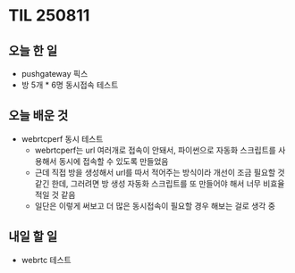 # TIL 250811

## 오늘 한 일
- pushgateway 픽스
- 방 5개 * 6명 동시접속 테스트

## 오늘 배운 것
- webrtcperf 동시 테스트
    - webrtcperf는 url 여러개로 접속이 안돼서, 파이썬으로 자동화 스크립트를 사용해서 동시에 접속할 수 있도록 만들었음
    - 근데 직접 방을 생성해서 url를 따서 적어주는 방식이라 개선이 조금 필요할 것 같긴 한데, 그러려면 방 생성 자동화 스크립트를 또 만들어야 해서 너무 비효율적일 것 같음
    - 일단은 이렇게 써보고 더 많은 동시접속이 필요할 경우 해보는 걸로 생각 중

## 내일 할 일
- webrtc 테스트